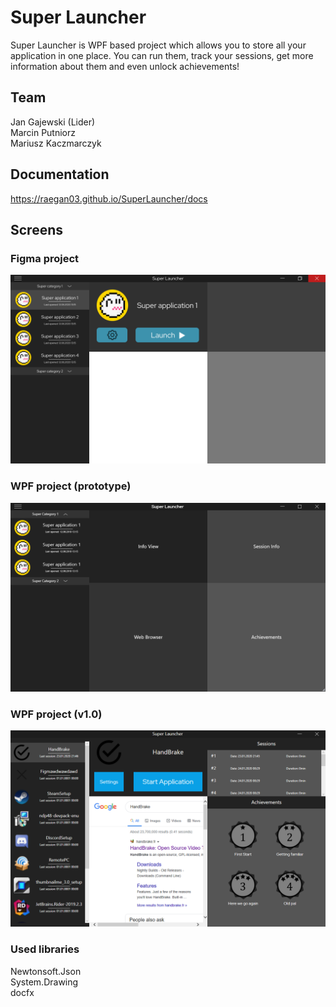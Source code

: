 # Super Launcher

Super Launcher is WPF based project which allows you to store all your application in one place. You can run them, track your sessions, get more information about them and even unlock achievements!

## Team

Jan Gajewski (Lider) <br>
Marcin Putniorz <br>
Mariusz Kaczmarczyk <br>

## Documentation

https://raegan03.github.io/SuperLauncher/docs

## Screens

### Figma project
![Main Window](Screens/MainWindow.png)

### WPF project (prototype)
![Main Window WPF](Screens/MainWindowWPF_fix.png)

### WPF project (v1.0)
![Main Window WPF New](Screens/MainWindowWPF_New.png)

### Used libraries

Newtonsoft.Json<br>
System.Drawing<br>
docfx